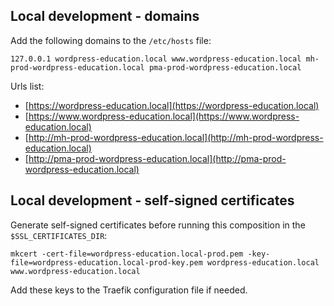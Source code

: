 ## Local development - domains ##

Add the following domains to the `/etc/hosts` file:

```shell
127.0.0.1 wordpress-education.local www.wordpress-education.local mh-prod-wordpress-education.local pma-prod-wordpress-education.local
```

Urls list:
- [https://wordpress-education.local](https://wordpress-education.local) 
- [https://www.wordpress-education.local](https://www.wordpress-education.local) 
- [http://mh-prod-wordpress-education.local](http://mh-prod-wordpress-education.local) 
- [http://pma-prod-wordpress-education.local](http://pma-prod-wordpress-education.local)


## Local development - self-signed certificates ##

Generate self-signed certificates before running this composition in the `$SSL_CERTIFICATES_DIR`:

```shell
mkcert -cert-file=wordpress-education.local-prod.pem -key-file=wordpress-education.local-prod-key.pem wordpress-education.local www.wordpress-education.local
```

Add these keys to the Traefik configuration file if needed.
